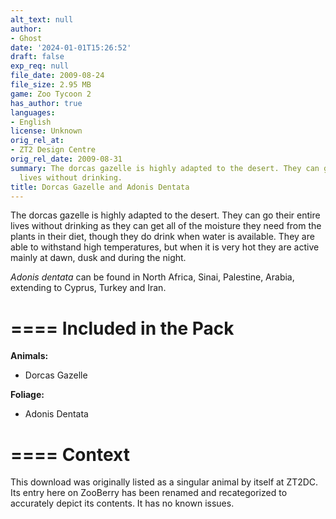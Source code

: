 ```yaml
---
alt_text: null
author:
- Ghost
date: '2024-01-01T15:26:52'
draft: false
exp_req: null
file_date: 2009-08-24
file_size: 2.95 MB
game: Zoo Tycoon 2
has_author: true
languages:
- English
license: Unknown
orig_rel_at:
- ZT2 Design Centre
orig_rel_date: 2009-08-31
summary: The dorcas gazelle is highly adapted to the desert. They can go their entire
  lives without drinking.
title: Dorcas Gazelle and Adonis Dentata
---
```

The dorcas gazelle is highly adapted to the desert. They can go their entire lives without drinking as they can get all of the moisture they need from the plants in their diet, though they do drink when water is available. They are able to withstand high temperatures, but when it is very hot they are active mainly at dawn, dusk and during the night.

*Adonis dentata* can be found in North Africa, Sinai, Palestine, Arabia, extending to Cyprus, Turkey and Iran.

====
Included in the Pack
====

**Animals:**
- Dorcas Gazelle

**Foliage:**
- Adonis Dentata

====
Context
====

This download was originally listed as a singular animal by itself at ZT2DC. Its entry here on ZooBerry has been renamed and recategorized to accurately depict its contents. It has no known issues.